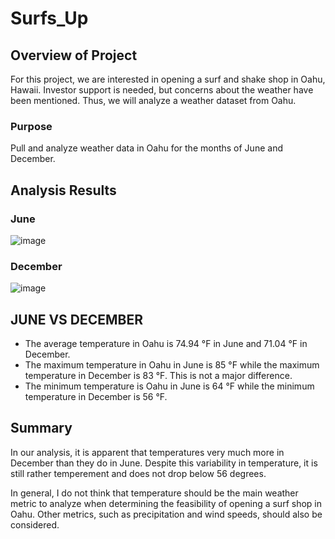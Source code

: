 # Surfs_Up

## Overview of Project
For this project, we are interested in opening a surf and shake shop in Oahu, Hawaii. Investor support is needed, but concerns about the weather have been mentioned. Thus, we will analyze a weather dataset from Oahu.

### Purpose
Pull and analyze weather data in Oahu for the months of June and December.

## Analysis Results  

### June
![image](https://user-images.githubusercontent.com/105028515/197659569-e80aed75-3ac2-4d31-8c74-07321fc14e32.png)


### December
![image](https://user-images.githubusercontent.com/105028515/197659592-69a75368-d78e-40ff-898d-87262eaa893c.png)


## JUNE VS DECEMBER
* The average temperature in Oahu is 74.94 °F in June and 71.04 °F in December.
* The maximum temperature in Oahu in June is 85 °F while the maximum temperature in December is 83 °F. This is not a major difference.
* The minimum temperature is Oahu in June is 64 °F while the minimum temperature in December is 56 °F. 


## Summary
In our analysis, it is apparent that temperatures very much more in December than they do in June. Despite this variability in temperature, it is still rather temperement and does not drop below 56 degrees.

In general, I do not think that temperature should be the main weather metric to analyze when determining the feasibility of opening a surf shop in Oahu. Other metrics, such as precipitation and wind speeds, should also be considered.
